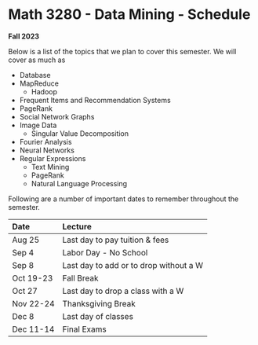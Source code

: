 # Math 3280 - Data Mining - Schedule
__Fall 2023__

Below is a list of the topics that we plan to cover this semester. We will cover as much as 
* Database
* MapReduce
  * Hadoop
* Frequent Items and Recommendation Systems
* PageRank
* Social Network Graphs
* Image Data
  * Singular Value Decomposition
* Fourier Analysis
* Neural Networks
* Regular Expressions
  * Text Mining
  * PageRank
  * Natural Language Processing

Following are a number of important dates to remember throughout the semester.

| Date      | Lecture                                 |
| :-------  | :------                                 |
| Aug 25    | Last day to pay tuition & fees          |
| Sep 4     | Labor Day - No School                   |
| Sep 8     | Last day to add or to drop without a W  |
| Oct 19-23 | Fall Break                              |
| Oct 27    | Last day to drop a class with a W       |
| Nov 22-24 | Thanksgiving Break                      |
| Dec 8     | Last day of classes                     |
| Dec 11-14 | Final Exams                             |
